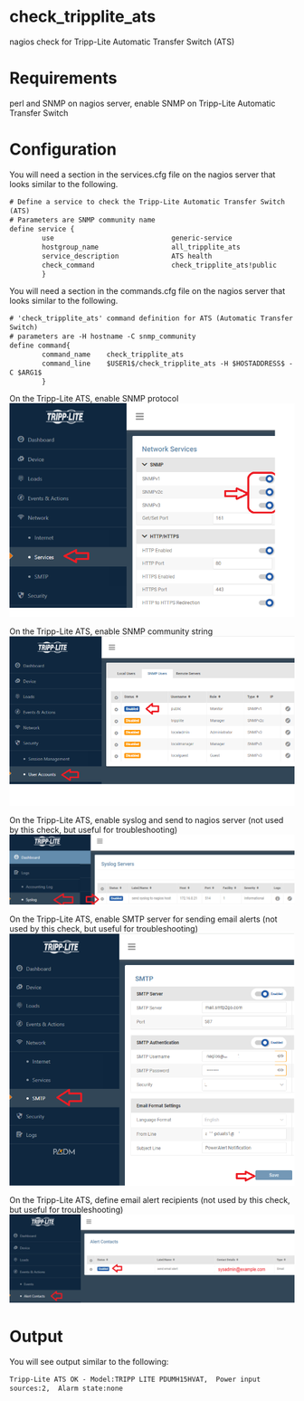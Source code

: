 # check_tripplite_ats
nagios check for Tripp-Lite Automatic Transfer Switch (ATS)

# Requirements
perl and SNMP on nagios server, enable SNMP on Tripp-Lite Automatic Transfer Switch

# Configuration

You will need a section in the services.cfg file on the nagios server that looks similar to the following.
```
# Define a service to check the Tripp-Lite Automatic Transfer Switch (ATS)
# Parameters are SNMP community name
define service {
        use                             generic-service
        hostgroup_name                  all_tripplite_ats
        service_description             ATS health
        check_command                   check_tripplite_ats!public
        }
```

You will need a section in the commands.cfg file on the nagios server that looks similar to the following.
```
# 'check_tripplite_ats' command definition for ATS (Automatic Transfer Switch)
# parameters are -H hostname -C snmp_community
define command{
        command_name    check_tripplite_ats
        command_line    $USER1$/check_tripplite_ats -H $HOSTADDRESS$ -C $ARG1$
        }
```

On the Tripp-Lite ATS, enable SNMP protocol
<img src=images/ats_enable_snmp.png>

On the Tripp-Lite ATS, enable SNMP community string
<img src=images/ats_enable_snmp_users.png>

On the Tripp-Lite ATS, enable syslog and send to nagios server (not used by this check, but useful for troubleshooting)
<img src=images/ats_enable_syslog.png>

On the Tripp-Lite ATS, enable SMTP server for sending email alerts (not used by this check, but useful for troubleshooting)
<img src=images/ats_enable_smtp.png>

On the Tripp-Lite ATS, define email alert recipients (not used by this check, but useful for troubleshooting)
<img src=images/ats_enable_email_alerts.png>

# Output

You will see output similar to the following:
```
Tripp-Lite ATS OK - Model:TRIPP LITE PDUMH15HVAT,  Power input sources:2,  Alarm state:none
```




